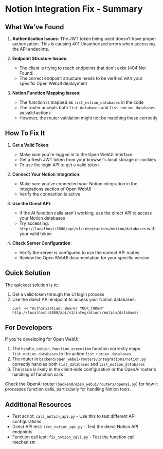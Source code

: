 # Notion Integration Fix - Summary

## What We've Found

1. **Authentication Issues**: The JWT token being used doesn't have proper authorization. This is causing 401 Unauthorized errors when accessing the API endpoints.

2. **Endpoint Structure Issues**:

   - The client is trying to reach endpoints that don't exist (404 Not Found)
   - The correct endpoint structure needs to be verified with your specific Open WebUI deployment

3. **Notion Function Mapping Issues**:
   - The function is mapped as `list_notion_databases` in the code
   - The router accepts both `list_databases` and `list_notion_databases` as valid actions
   - However, the router validation might not be matching these correctly

## How To Fix It

1. **Get a Valid Token**:

   - Make sure you're logged in to the Open WebUI interface
   - Get a fresh JWT token from your browser's local storage or cookies
   - Or use the login API to get a valid token

2. **Connect Your Notion Integration**:

   - Make sure you've connected your Notion integration in the Integrations section of Open WebUI
   - Verify the connection is active

3. **Use the Direct API**:

   - If the AI function calls aren't working, use the direct API to access your Notion databases
   - Try accessing: `http://localhost:8080/api/v1/integrations/notion/databases` with your valid token

4. **Check Server Configuration**:
   - Verify the server is configured to use the correct API routes
   - Review the Open WebUI documentation for your specific version

## Quick Solution

The quickest solution is to:

1. Get a valid token through the UI login process
2. Use the direct API endpoint to access your Notion databases:
   ```
   curl -H "Authorization: Bearer YOUR_TOKEN" http://localhost:8080/api/v1/integrations/notion/databases
   ```

## For Developers

If you're developing for Open WebUI:

1. The `handle_notion_function_execution` function correctly maps `list_notion_databases` to the action `list_notion_databases`
2. The router in `backend/open_webui/routers/integrations/notion.py` correctly handles both `list_databases` and `list_notion_databases`
3. The issue is likely in the client-side configuration or the OpenAI router's handling of function calls

Check the OpenAI router (`backend/open_webui/routers/openai.py`) for how it processes function calls, particularly for handling Notion tools.

## Additional Resources

- Test script: `call_notion_api.py` - Use this to test different API configurations
- Direct API test: `test_notion_api.py` - Test the direct Notion API endpoints
- Function call test: `fix_notion_call.py` - Test the function call mechanism
